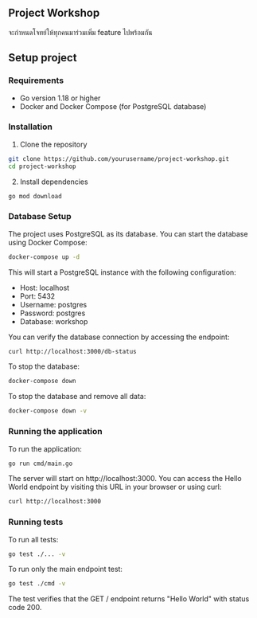 ## Project Workshop

จะกำหนดโจทย์ให้ทุกคนมาร่วมเพิ่ม feature ไปพร้อมกัน

## Setup project

### Requirements
- Go version 1.18 or higher
- Docker and Docker Compose (for PostgreSQL database)

### Installation

1. Clone the repository
```bash
git clone https://github.com/yourusername/project-workshop.git
cd project-workshop
```

2. Install dependencies
```bash
go mod download
```

### Database Setup

The project uses PostgreSQL as its database. You can start the database using Docker Compose:

```bash
docker-compose up -d
```

This will start a PostgreSQL instance with the following configuration:
- Host: localhost
- Port: 5432
- Username: postgres
- Password: postgres
- Database: workshop

You can verify the database connection by accessing the endpoint:

```bash
curl http://localhost:3000/db-status
```

To stop the database:

```bash
docker-compose down
```

To stop the database and remove all data:

```bash
docker-compose down -v
```

### Running the application

To run the application:
```bash
go run cmd/main.go
```

The server will start on http://localhost:3000. You can access the Hello World endpoint by visiting this URL in your browser or using curl:

```bash
curl http://localhost:3000
```

### Running tests

To run all tests:
```bash
go test ./... -v
```

To run only the main endpoint test:
```bash
go test ./cmd -v
```

The test verifies that the GET / endpoint returns "Hello World" with status code 200.

